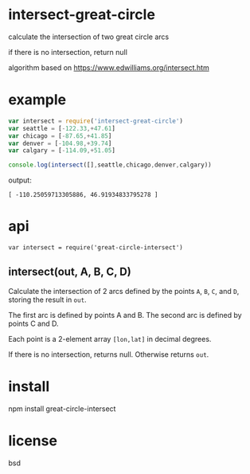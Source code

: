 # intersect-great-circle

calculate the intersection of two great circle arcs

if there is no intersection, return null

algorithm based on https://www.edwilliams.org/intersect.htm

# example

``` js
var intersect = require('intersect-great-circle')
var seattle = [-122.33,+47.61]
var chicago = [-87.65,+41.85]
var denver = [-104.98,+39.74]
var calgary = [-114.09,+51.05]

console.log(intersect([],seattle,chicago,denver,calgary))
```

output:

```
[ -110.25059713305886, 46.91934833795278 ]
```

# api

```
var intersect = require('great-circle-intersect')
```

## intersect(out, A, B, C, D)

Calculate the intersection of 2 arcs defined by the points `A`, `B`, `C`, and `D`,
storing the result in `out`.

The first arc is defined by points A and B. The second arc is defined by points C and D.

Each point is a 2-element array `[lon,lat]` in decimal degrees.

If there is no intersection, returns null. Otherwise returns `out`.

# install

npm install great-circle-intersect

# license

bsd
